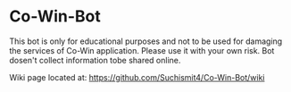 # Co-Win-Bot

This bot is only for educational purposes and not to be used for damaging the services of Co-Win application. Please use it with your own risk. Bot dosen't collect information tobe shared online. 


Wiki page located at: https://github.com/Suchismit4/Co-Win-Bot/wiki
